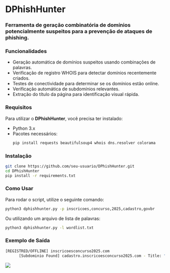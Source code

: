 # DPhishHunter

### Ferramenta de geração combinatória de domínios potencialmente suspeitos para a prevenção de ataques de phishing.

### Funcionalidades
- Geração automática de domínios suspeitos usando combinações de palavras.
- Verificação de registro WHOIS para detectar domínios recentemente criados.
- Testes de conectividade para determinar se os domínios estão online.
- Verificação automática de subdomínios relevantes.
- Extração do título da página para identificação visual rápida.

### Requisitos
Para utilizar o **DPhishHunter**, você precisa ter instalado:
- Python 3.x
- Pacotes necessários:
  ```bash
  pip install requests beautifulsoup4 whois dns.resolver colorama
  ```

### Instalação
```bash
git clone https://github.com/seu-usuario/DPhishHunter.git
cd DPhishHunter
pip install -r requirements.txt
```

### Como Usar
Para rodar o script, utilize o seguinte comando:
```bash
python3 dphishhunter.py -p inscricoes,concurso,2025,cadastro,govbr
```
Ou utilizando um arquivo de lista de palavras:
```bash
python3 dphishhunter.py -l wordlist.txt
```



### Exemplo de Saída
```bash
[REGISTRED/OFFLINE] inscricoesconcurso2025.com
      [Subdominio Found] cadastro.inscricoesconcurso2025.com - Title: "Página Oficial"
```

<img src="https://i.ibb.co/JwtkwwF9/Captura-de-tela-de-2025-03-24-20-32-49.png">
